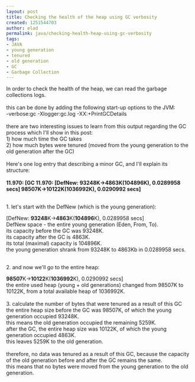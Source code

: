 ```yaml
---
layout: post
title: Checking the health of the heap using GC verbosity
created: 1251544703
author: elad
permalink: java/checking-health-heap-using-gc-verbosity
tags:
- JAVA
- young generation
- tenured
- old generation
- GC
- Garbage Collection
---
```

<p><span id="1293620841035S" style="display: none;">&nbsp;</span></p>
<div><span id="1293620512509S" style="display: none;">&nbsp;</span><span id="1293619942702S" style="display: none;">&nbsp;</span></div>
<div>In order to check the health of the heap, we can read the garbage collections logs.</div>
<div>&nbsp;</div>
<div>this can be done by adding the following start-up options to the JVM:</div>
<div>-verbose:gc -Xlogger:gc.log -XX:+PrintGCDetails</div>
<div>&nbsp;</div>
<div>there are two interesting issues to learn from this output regarding the GC process which I'll show in this post:</div>
<div>1) how much time the GC takes</div>
<div>2) how much bytes were tenured (moved from the young generation to the old generation after the GC)</div>
<div>&nbsp;</div>
<div>Here's one log entry that describing a minor GC, and I'll explain its structure:</div>
<div>&nbsp;</div>
<div><strong>11.970: [GC 11.970: [DefNew: 93248K-&gt;4863K(104896K), 0.0289958 secs] 98507K-&gt;10122K(1036992K), 0.0290992 secs]<br />
</strong></div>
<div>&nbsp;</div>
<p>1. let's start with the DefNew (which is the young generation):</p>
<div>[DefNew: <strong>93248</strong>K-&gt;<strong>4863</strong>K(<strong>104896</strong>K), 0.0289958 secs]<strong> </strong></div>
<div>DefNew space - the entire young generation (Eden, From, To).</div>
<div>its capacity before the GC was 93248K.</div>
<div>its capacity after the GC is 4863K.</div>
<div>its total (maximal) capacity is 104896K.<br />
the young generation shrank from 93248K to 4863Kb in 0.0289958 secs.<br />
&nbsp;</div>
<p>2. and now we'll go to the entire heap:</p>
<div><strong>98507</strong>K-&gt;<strong>10122</strong>K(<strong>1036992</strong>K), 0.0290992 secs]<br />
the entire used heap (young + old generations) changed from 98507K to 10122K, from a total available heap of 1036992K.<br />
&nbsp;</div>
<div>3. calculate the number of bytes that were tenured as a result of this GC<br />
the entire heap size before the GC was 98507K, of which the young generation occupied 93248K.<br />
this means the old generation occupied the remaining 5259K.<br />
after the GC, the entire heap size was 10122K, of which the young generation occupied 4863K.<br />
this leaves 5259K to the old generation.<br />
&nbsp;</div>
<div>therefore, no data was tenured as a result of this GC, because the capacity of the old generation before and after the GC remains the same.</div>
<div>this means that no bytes were moved from the young generation to the old generation.</div>
<p><span id="1293619942035E" style="display: none;"> </span><span id="1293620512827E" style="display: none;">&nbsp;</span></p>
<p>&nbsp;</p>
<p><span id="1293620841247E" style="display: none;">&nbsp;</span></p>
<p>&nbsp;</p>
